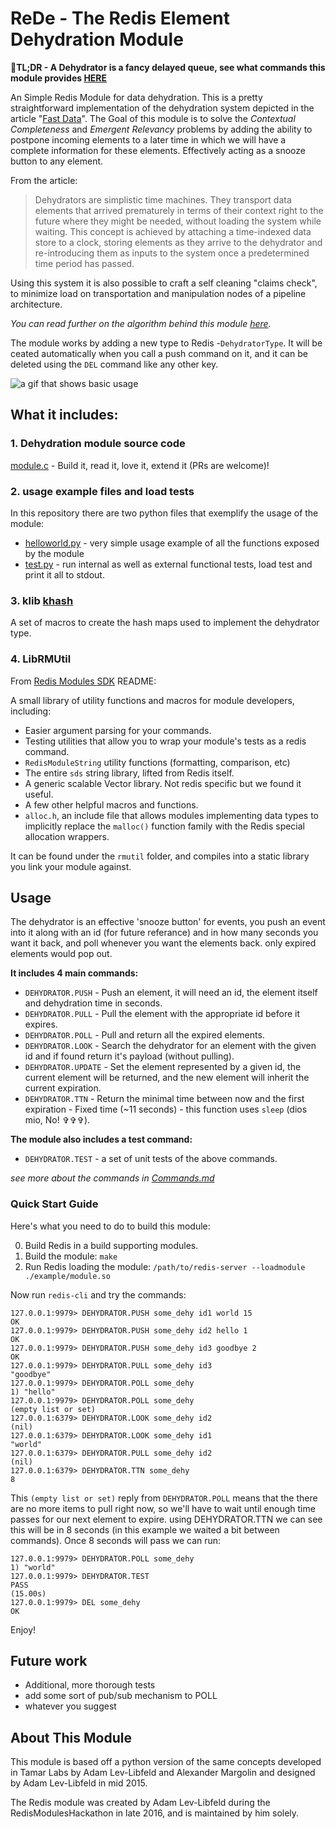 # ReDe - The Redis Element Dehydration Module

:rocket:**TL;DR - A Dehydrator is a fancy delayed queue, see what commands this module provides [HERE](Commands.md)**


An Simple Redis Module for data dehydration. This is a pretty straightforward implementation of the dehydration system depicted in the article "[Fast Data](https://goo.gl/DDFFPO)". The Goal of this module is to solve the *Contextual Completeness* and *Emergent Relevancy* problems by adding the ability to postpone incoming elements to a later time in which we will have a complete information for these elements. Effectively acting as a snooze button to any element.

From the article:
> Dehydrators are simplistic time machines. They transport data elements that arrived prematurely in terms of their context right to the future where they might be needed, without loading the system while waiting. This concept is achieved by attaching a time-indexed data store to a clock, storing elements as they arrive to the dehydrator and re-introducing them as inputs to the system once a predetermined time period has passed.

Using this system it is also possible to craft a self cleaning "claims check", to minimize load on transportation and manipulation nodes of a pipeline architecture.

*You can read further on the algorithm behind this module [here](Algorithm.md).*

The module works by adding a new type to Redis -`DehydratorType`. It will be ceated automatically when you call a push command on it, and it can be deleted using the `DEL` command like any other key.

![a gif that shows basic usage](redehy-basics.gif)

## What it includes:

### 1. Dehydration module source code

[module.c](module.c) - Build it, read it, love it, extend it (PRs are welcome)!

### 2. usage example files and load tests

In this repository there are two python files that exemplify the usage of the module:
* [helloworld.py](helloworld.py) - very simple usage example of all the functions exposed by the module
* [test.py](test.py) - run internal as well as external functional tests, load test and print it all to stdout.

### 3. klib [khash](khash.h)

A set of macros to create the hash maps used to implement the dehydrator type.

### 4. LibRMUtil

From [Redis Modules SDK](https://github.com/RedisLabs/RedisModulesSDK) README:

A small library of utility functions and macros for module developers, including:

* Easier argument parsing for your commands.
* Testing utilities that allow you to wrap your module's tests as a redis command.
* `RedisModuleString` utility functions (formatting, comparison, etc)
* The entire `sds` string library, lifted from Redis itself.
* A generic scalable Vector library. Not redis specific but we found it useful.
* A few other helpful macros and functions.
* `alloc.h`, an include file that allows modules implementing data types to implicitly replace the `malloc()` function family with the Redis special allocation wrappers.

It can be found under the `rmutil` folder, and compiles into a static library you link your module against.    

## Usage

The dehydrator is an effective 'snooze button' for events, you push an event into it along with an id (for future referance) and in how many seconds you want it back, and poll whenever you want the elements back. only expired elements would pop out.

**It includes 4 main commands:**

* `DEHYDRATOR.PUSH` - Push an element, it will need an id, the element itself and dehydration time in seconds.
* `DEHYDRATOR.PULL` - Pull the element with the appropriate id before it expires.
* `DEHYDRATOR.POLL` - Pull and return all the expired elements.
* `DEHYDRATOR.LOOK` - Search the dehydrator for an element with the given id and if found return it's payload (without pulling).
* `DEHYDRATOR.UPDATE` - Set the element represented by a given id, the current element will be returned, and the new element will inherit the current expiration.
* `DEHYDRATOR.TTN` - Return the minimal time between now and the first expiration - Fixed time (~11 seconds) - this function uses `sleep` (dios mio, No! &#x271e;&#x271e;&#x271e;).

**The module also includes a test command:**
* `DEHYDRATOR.TEST`  - a set of unit tests of the above commands.

*see more about the commands in [Commands.md](Commands.md)*

### Quick Start Guide

Here's what you need to do to build this module:

0. Build Redis in a build supporting modules.
1. Build the module: `make`
3. Run Redis loading the module: `/path/to/redis-server --loadmodule ./example/module.so`

Now run `redis-cli` and try the commands:

```
127.0.0.1:9979> DEHYDRATOR.PUSH some_dehy id1 world 15
OK
127.0.0.1:9979> DEHYDRATOR.PUSH some_dehy id2 hello 1
OK
127.0.0.1:9979> DEHYDRATOR.PUSH some_dehy id3 goodbye 2
OK
127.0.0.1:9979> DEHYDRATOR.PULL some_dehy id3
"goodbye"
127.0.0.1:9979> DEHYDRATOR.POLL some_dehy
1) "hello"
127.0.0.1:9979> DEHYDRATOR.POLL some_dehy
(empty list or set)
127.0.0.1:6379> DEHYDRATOR.LOOK some_dehy id2
(nil)
127.0.0.1:6379> DEHYDRATOR.LOOK some_dehy id1
"world"
127.0.0.1:6379> DEHYDRATOR.PULL some_dehy id2
(nil)
127.0.0.1:6379> DEHYDRATOR.TTN some_dehy
8
```

This `(empty list or set)` reply from `DEHYDRATOR.POLL` means that the there are no more items to pull right now, so we'll have to wait until enough time passes for our next element to expire. using DEHYDRATOR.TTN we can see this will be in 8 seconds (in this example we waited a bit between commands). Once 8 seconds will pass we can run:

```
127.0.0.1:9979> DEHYDRATOR.POLL some_dehy
1) "world"
127.0.0.1:9979> DEHYDRATOR.TEST
PASS
(15.00s)
127.0.0.1:9979> DEL some_dehy
OK
```

Enjoy!


## Future work

* Additional, more thorough tests
* add some sort of pub/sub mechanism to POLL
* whatever you suggest

## About This Module

This module is based off a python version of the same concepts developed in Tamar Labs by Adam Lev-Libfeld and Alexander Margolin and designed by Adam Lev-Libfeld in mid 2015.

The Redis module was created by Adam Lev-Libfeld during the RedisModulesHackathon in late 2016, and is maintained by him solely.
